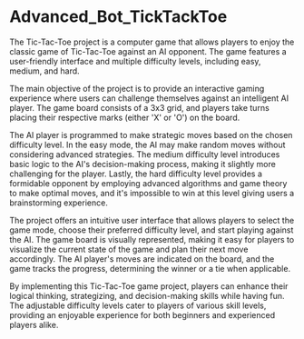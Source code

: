 # Advanced_Bot_TickTackToe
The Tic-Tac-Toe project is a computer game that allows players to enjoy the classic game of Tic-Tac-Toe against an AI opponent. The game features a user-friendly interface and multiple difficulty levels, including easy, medium, and hard.

The main objective of the project is to provide an interactive gaming experience where users can challenge themselves against an intelligent AI player. The game board consists of a 3x3 grid, and players take turns placing their respective marks (either 'X' or 'O') on the board.

The AI player is programmed to make strategic moves based on the chosen difficulty level. In the easy mode, the AI may make random moves without considering advanced strategies. The medium difficulty level introduces basic logic to the AI's decision-making process, making it slightly more challenging for the player. Lastly, the hard difficulty level provides a formidable opponent by employing advanced algorithms and game theory to make optimal moves, and it's impossible to win at this level giving users a brainstorming experience.

The project offers an intuitive user interface that allows players to select the game mode, choose their preferred difficulty level, and start playing against the AI. The game board is visually represented, making it easy for players to visualize the current state of the game and plan their next move accordingly. The AI player's moves are indicated on the board, and the game tracks the progress, determining the winner or a tie when applicable.

By implementing this Tic-Tac-Toe game project, players can enhance their logical thinking, strategizing, and decision-making skills while having fun. The adjustable difficulty levels cater to players of various skill levels, providing an enjoyable experience for both beginners and experienced players alike.
